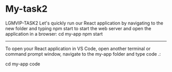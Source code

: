 # My-task2
LGMVIP-TASK2
Let's quickly run our React application by navigating to the new folder and typing npm start to start the web server and open the application in a browser:
cd my-app
npm start

-----------------------
To open your React application in VS Code, open another terminal or command prompt window, navigate to the my-app folder and type code .:

cd my-app
code 
